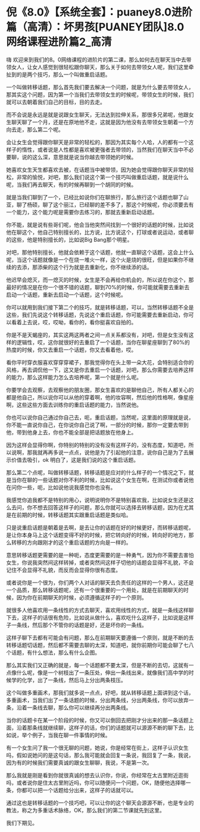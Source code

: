 # 倪《8.0》【系统全套】：puaney8.0进阶篇（高清）：坏男孩[PUANEY团队]8.0网络课程进阶篇2_高清

嗨 欢迎来到我们的8。0网络课程的进阶片的第二课，那么如何去在聊天当中去带领女人，让女人感觉到很轻松跟你聊天，那么关于如何去带领女人呢，我们这里牵扯到的是两个技巧，那么一个叫做重启话题。

一个叫做转移话题，那么首先我们要去解决一个问题，就是为什么要去带领女人，那其实这个问题，因为第一个当我们去带领女生的时候呢，带领女生的时候，我们就可以去朝着我们自己的目标，目的去走。

而不会说是永远是就是说跟女生聊天，无法达到拉伸关系，那很多兄弟呢，他跟女生聊天聊了一个月，还是在原地他不走，这就是因为他没有去带领女生朝着一个方向去走，那么第二个呢。

会让女生会觉得跟你聊天是非常的轻松的，那因为其实每个人哈，人的都有一个这样子的惰性，或者说是人性都是喜欢被更强者去带领的，当然我们在聊天当中不必要聊，说的这么深，意思就是说当你越去带领她的时候。

她喜欢女生天生都喜欢去被，在话题当中被带领，因为她会觉得跟你聊天非常的轻松，非常的愉悦，对吧，那么我们说这个第一个技巧叫做重启话题，就是说什么呢，当我们再去聊天，有的时候再聊到一个胡同的时候。

就是当我们聊到了一个，已经比如说你们在聊旅行，那么旅行这个话题也聊了山亚，聊了杨硕，聊了这个丽江，已经聊的差不多了，那这个时候呢，你必须要去有一个能力，这个能力呢是需要你去练习的，那就去重新启动话题。

你不能，就是说有些哥们呢，他会当他突然间找到一个很好的话题的时候，比如说他在聊这个，他自己特别擅长的，比方说，比方说这个，打球或者说运动，或者聊的这些，他是特别擅长的，比如说Big Bang那个明星。

对吧，那他特别擅长，他就会依赖于这个话题，他就一直聊这个话题，这会上什么呢，当这个话题就像是一个在烧一堆火一样，这个火是烧的很旺，但是如果你不继续的去添，那添柴的这个行为就是去重新化，你不继续添的话。

他迟早会熄灭，而一熄灭的时候，女生是不会再给你机会的，所以说在你这个，那最好的情况是在你一个很不错的话题，聊到70%的时候，你可能就需要去重新去启动一个话题，重新去启动一个话题，这个时候呢。

你可以就用到我们接下第二个的技巧，就是转移话题，可以，当然转移话题不全是这些，我们先说这个转移话题，先说这个重启话题，你可能需要去重新启动，你可以看着上去说，哎，哎呦，看你的，看你挺喜欢自拍的。

你是不是天蝎座的，其实这两这两者之间一点关系都没有，对吧，但是女生没有这样的逻辑性，哎，这你就很好的去重启了一个话题，当你在聊星座聊到了80%的热度的时候，你又去重启一个话题，你又去看着他，哎。

看你平时穿衣服喜欢穿穿穿裙子，那我觉得你在头上带一朵大花，会特别适合你的风格，再去调侃他一下，这又是你去重启一个话题，对吧，那么你需要去培养这样的能力，那么这样能力怎么去培养呢，第一个就是什么呢。

你要学会去观察，去观察他的朋友圈，那女生喜欢的是聊他自己，所有人都关心的都是他自己，所以说你可以从他的穿着啊，他的妆容啊，然后他的性格啊，像星座啊，这些这些方面去训练你的重启话题的能力，当然说他。

你也可以说你自己通过你自己去，呃，重启话题，当然呢，这里面的原理就是说，你不能一直说你自己，在你说你自己说了啊，一部分的时候，那你一定要去带到他，带到他身上去，你也不能全部是把话题放在他身上。

因为这样会显得你啊，你特别的特别的没有没有这样子的，没有态度，知道吧，所以说啊，那我就再再多说一点点，说他是为了引起他的注意，说你自己是为了去展示价值去吸引，ok 明白了，这是我们说的这个重启话题。

那么第二个点呢，叫做转移话题，转移话题是应对的什么样子的一个情况之下，就是当你在聊的一些话题对你不利的时候，比如说这个女生在啊，在测试你或者说他在问你一些，呃，比如说他说我感觉你也没有。

我感觉你追我都不是特别的用心，说明说明你不是特别喜欢我，比如说女生还是这么去问，你不想去回答这样子的问题，那么你就可以选择去转移话题，因为在尤其是在前期的时候，转移话题其实跟重启话题是类似哈。

只是说重启话题是朝着是去啊，是去让你的话题在好的时候更好，而转移话题呢，是让你本身马上这个话题变得不好的时候，把它转向好的时候，转向好的地方，那么转移的方向跟刚才的这个重启话题的方向是一样的。

意思转移话题更需要的是一种呃，态度更需要的是一种勇气，因为你不需要去害怕女生，你说我突然间这样转掉，或者突然间这样子切他的话题会显得不礼貌，不会记住不会显得不礼貌，而反而会显得你很有态度。

或者说你是一个很为，你们两个人对话的聊天去负责任的这样的一个男人，这还是一个品质，那么转移话题呢，还有一个很重要的一个用处，就是在前期聊天的时候，因为你在前期聊天的时候，必须遵循这样子的一个原则。

就很多人他喜欢用一条线性的方式去聊天，喜欢用线性的方式，就是一条线这样聊下去，这样子的话很有危险，比如说从做什么，喜欢吃什么这样子，比如说是这样子一条线，然后那个不管你的话题是好，还是坏你的一条线。

这样子聊下去都有可能会有问题，那么在前期聊天要遵循一个原则，就是不断的去转移话题切话题，然后都不需要去聊的太深，知道吧，就你前期你可能会聊了七八个话题，有什么想法，那么有什么企图。

那么其实我们又正确的就是，每一个话题都不要太深，但是不断的去切，这就有一点像什么呢，像是一个树枝出了一条压处，伸出一条线出来，就像我们高中学的时候学的化学，出了一条线，然后马上分出两条枝压。

这个叫做多重画术，那我们就多说一点点，好吧，就从转移话题上面讲到这个话，多重画术，当我们出了一条话题的时候，分出两条线，分出两条线，你可以放弃一条，沿着一条线去聊，那么你可以继续再分出两条线。

当你的话题卡在某一个阶段的时候，你又可以倒回去把刚才分出来的那一条话题上面，沿着那条线就继续聊，这样子的话，你们的话题就可以源源不断的聊下去，比如说，举个例子，当我在聊一件事情的时候。

有一个女生问了我一个很无聊的问题，她说，你是经常在街上，这样子认识女生吗，假如说她问的是这句话，那么我可能就会回复一条说，我回复了一条，我说，因为有的时候我们需要真诚的跟女生聊聊，我说，不是第一次。

那么我就是刚是看到你就很真诚的想去认识你，你说，你经常在太古里附近逛街吗，或者说你是住太古里附近吗，你可以随便问一个问题，OK，随便他选择哪一条，你都可以把一个话题给分出来，这样子的话就可以。

通过这也是转移话题的一个技巧吧，可以让你的这个聊天会源源不断，也是专业的教法，称之为多重话术脉络，OK，那么我们的第二节课就先到这里。

我们下期见。